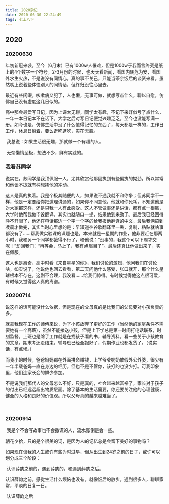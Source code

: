 ```yaml
---
title: 2020杂记
date: 2020-06-30 22:24:49
tags: 七上八下
---
```


## 2020

### 20200630		

​		年初新冠来袭，至今（6月末）已有1000w人罹难，但是1000w于我而言终究是纸上的4个数字一个符号。2-3月份的时候，也天天看新闻，看国内转危为安，看国外水生火热，不是说没有同情心，真的事不关己，只能当茶余饭后的谈资来看。虽然嘴上说着些体恤别人的同情话，但终归没往心里去。

​		最近有些闲暇，咳嗽病又犯了，人也懒，无事可做，就想写点什么，聊以自慰，仿佛自己没有虚度这几日似的。

​		高中那会最爱写日记，因为上课太无聊，同学太有趣，不记下来好似亏了点什么，一年一本日记本不在话下。大学之后对写日记便觉兴趣乏乏，至今也没能写满一册。如今也是，仿佛生活中没了什么值得记忆的东西了，每天都是一样的，工作日工作，休息日躺着，要么逛吃逛吃，实在无趣。

​		我总说：如果生活很无趣，那就做一个有趣的人。

​		无奈懒惰至极，想法不少，鲜有实践的。



### 我看苏同学

​		说实在，苏同学是我顶佩服一人，尤其欣赏他那固执到有些偏执的拗劲，所以常常和他谈不拢就有种想揍他的冲动。

​		这人是真的执着。我是个极其随便的人，如果说不通我就不和你争；但苏同学不一样，他是一定要给你把道理讲通的，如果你不同意他，他就和你死耗，不知道他是对大家都这样，还是只我一人有此感受。这人不管做事还是讲话，都有点一根筋，大学时他帮我做毕设翻译，其实也就随口一提，结果他到来劲了。最后我已经困得睁不开眼了，他还在电话那边一个字一个字的给我报他翻译的中文，最后我俩搞到凌晨才做完，其实当时心里想的是：早知道往谷歌翻译里一丢，复制，粘贴就啥事都没有了……帮我做实验课的课题也是，本来就是一星期的作业，他非要赶在那两小时，我和另一个同学都饿得不行了，和他说：“没事的，我这个可以下周才交呢！”却回我们：“再等会，马上了，我有点眉目了”。最后还真让他做出来了，实在佩服。

​		这人也是离奇，高中时看《来自星星的你》，我们讨论的激烈，他问我们在讨论啥，如实说了，他说他也回去看看，第二天问他什么感受，张口就开，那个什么星球根本不存在，这剧不合理，我没看……给我们惊得。有时候觉得他这点很可爱，有时候又觉得这人真的离谱。



### 20200714

​	说这样的话可能没什么依据，但是现在的父母真的是比我们的父母要对小孩负责的多。

​	就拿我现在工作的师傅来说，为了小孩放弃了更好的工作（当然他的家庭条件不需要她有一个高薪），虽然不能接送小孩，但是上下学总是第一时间打电话联系，时刻监督。上班也是除了工作就是在找孩子看的书，辅导资料，看一些关于小孩教育的文章。期末考还没结束，辅导班已经全报好了，假期作业也都发货了。（说实话，有点惨。）

​	而我小的时候，爸爸妈妈都在外面拼命赚钱，上学爷爷奶奶放假外公外婆，很少有一年半载爸妈一直在身边的经历。但也不是不管你，该打的也没少打。可我印象里，他们连家长会的鲜少参加。

​	不是说我们那代人的父母怎么不好，只是真的，社会越来越富裕了，家长对于孩子的付出已经远远超出物质层面。除了基本的生活需要，你还要关注他的心理健康，健全的人格和良好的价值观。所以父母真的越来越难当了。

​		

### 20200914

​		我是个不会写故事也不会撒谎的人，流水账倒是会一些。

​		朝花夕拾，只的是个很美的词，是因为人的记忆总是会留下美好的事物吗？

​		如果现在谈我的人生或许有些为时过早，但从出生到24岁之前的日子，或许可以划分成三个阶段：

​		认识薛韵之前的，遇到薛韵的，和遇到薛韵之后。

​		认识薛韵之前，感觉生活什么烦恼也没有，就像饭后的散步，遇到很多人，聊聊家常，平淡的日复一日。

​		认识薛韵之后